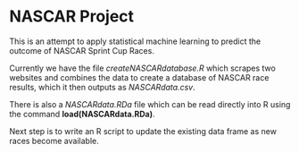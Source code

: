 # NASCAR Project

This is an attempt to apply statistical machine learning to predict the outcome
of NASCAR Sprint Cup Races.  

Currently we have the file _createNASCARdatabase.R_ which scrapes two websites
and combines the data to create a database of NASCAR race results, which it 
then outputs as _NASCARdata.csv_.

There is also a _NASCARdata.RDa_ file which can be read directly into R using 
the command **load(NASCARdata.RDa)**.

Next step is to write an R script to update the existing data frame as new races 
become available. 

